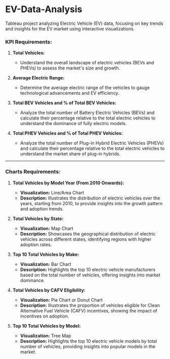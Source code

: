 # EV-Data-Analysis
Tableau project analyzing Electric Vehicle (EV) data, focusing on key trends and insights for the EV market using interactive visualizations.

### **KPI Requirements:**
1. **Total Vehicles:**
   - Understand the overall landscape of electric vehicles (BEVs and PHEVs) to assess the market's size and growth.
   
2. **Average Electric Range:**
   - Determine the average electric range of the vehicles to gauge technological advancements and EV efficiency.

3. **Total BEV Vehicles and % of Total BEV Vehicles:**
   - Analyze the total number of Battery Electric Vehicles (BEVs) and calculate their percentage relative to the total electric vehicles to understand the dominance of fully electric models.

4. **Total PHEV Vehicles and % of Total PHEV Vehicles:**
   - Analyze the total number of Plug-in Hybrid Electric Vehicles (PHEVs) and calculate their percentage relative to the total electric vehicles to understand the market share of plug-in hybrids.

---

### **Charts Requirements:**

1. **Total Vehicles by Model Year (From 2010 Onwards):**
   - **Visualization:** Line/Area Chart
   - **Description:** Illustrates the distribution of electric vehicles over the years, starting from 2010, to provide insights into the growth pattern and adoption trends.

2. **Total Vehicles by State:**
   - **Visualization:** Map Chart
   - **Description:** Showcases the geographical distribution of electric vehicles across different states, identifying regions with higher adoption rates.

3. **Top 10 Total Vehicles by Make:**
   - **Visualization:** Bar Chart
   - **Description:** Highlights the top 10 electric vehicle manufacturers based on the total number of vehicles, offering insights into market dominance.

4. **Total Vehicles by CAFV Eligibility:**
   - **Visualization:** Pie Chart or Donut Chart
   - **Description:** Illustrates the proportion of vehicles eligible for Clean Alternative Fuel Vehicle (CAFV) incentives, showing the impact of incentives on adoption.

5. **Top 10 Total Vehicles by Model:**
   - **Visualization:** Tree Map
   - **Description:** Highlights the top 10 electric vehicle models by total number of vehicles, providing insights into popular models in the market.
